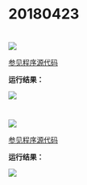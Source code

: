 # 20180423

# 

<img src="http://image.renkaigis.com/keepcoding/2018040101.png">

<a href="https://github.com/renkaigis/KeepCoding/tree/master/2018/04/01" target="_blank">参见程序源代码</a>

**运行结果：**

<img src="http://image.renkaigis.com/keepcoding/2018040102.png">

# 

<img src="http://image.renkaigis.com/keepcoding/2018040103.png">

<a href="https://github.com/renkaigis/KeepCoding/tree/master/2018/04/01" target="_blank">参见程序源代码</a>

**运行结果：**

<img src="http://image.renkaigis.com/keepcoding/2018040104.png">